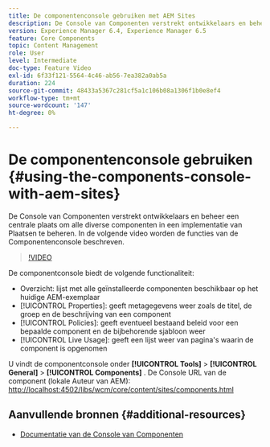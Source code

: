```yaml
---
title: De componentenconsole gebruiken met AEM Sites
description: De Console van Componenten verstrekt ontwikkelaars en beheer een centrale plaats om alle diverse componenten in een implementatie van Plaatsen te beheren. In de volgende video worden de functies van de Componentenconsole beschreven.
version: Experience Manager 6.4, Experience Manager 6.5
feature: Core Components
topic: Content Management
role: User
level: Intermediate
doc-type: Feature Video
exl-id: 6f33f121-5564-4c46-ab56-7ea382a0ab5a
duration: 224
source-git-commit: 48433a5367c281cf5a1c106b08a1306f1b0e8ef4
workflow-type: tm+mt
source-wordcount: '147'
ht-degree: 0%

---
```


# De componentenconsole gebruiken {#using-the-components-console-with-aem-sites}

De Console van Componenten verstrekt ontwikkelaars en beheer een centrale plaats om alle diverse componenten in een implementatie van Plaatsen te beheren. In de volgende video worden de functies van de Componentenconsole beschreven.

>[!VIDEO](https://video.tv.adobe.com/v/17417?quality=12&learn=on)

De componentconsole biedt de volgende functionaliteit:

* Overzicht: lijst met alle geïnstalleerde componenten beschikbaar op het huidige AEM-exemplaar
* [!UICONTROL Properties]: geeft metagegevens weer zoals de titel, de groep en de beschrijving van een component
* [!UICONTROL Policies]: geeft eventueel bestaand beleid voor een bepaalde component en de bijbehorende sjabloon weer
* [!UICONTROL Live Usage]: geeft een lijst weer van pagina&#39;s waarin de component is opgenomen

U vindt de componentconsole onder **[!UICONTROL Tools]** > **[!UICONTROL General]** > **[!UICONTROL Components]** .
De Console URL van de component (lokale Auteur van AEM): [ http://localhost:4502/libs/wcm/core/content/sites/components.html](http://localhost:4502/libs/wcm/core/content/sites/components.html)

## Aanvullende bronnen {#additional-resources}

* [ Documentatie van de Console van Componenten ](https://helpx.adobe.com/nl/experience-manager/6-5/sites/authoring/using/default-components-console.html)
